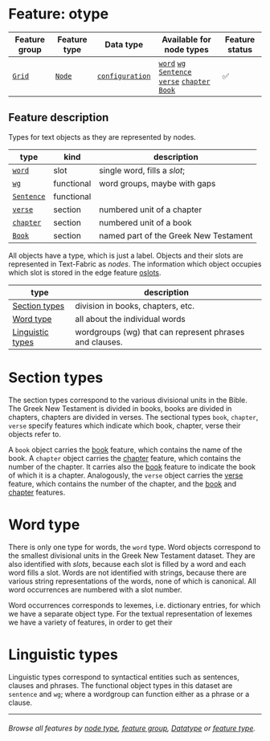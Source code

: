 # Feature: otype

Feature group | Feature type | Data type | Available for node types | Feature status
---  | --- | --- | --- | ---
[`Grid`](featuresbygroup.md#grid-features) | [`Node`](featuresbyfeaturetype.md#node-features) | [`configuration`](featuresbydatatype.md#configuration-data) | [`word`](featuresbynodetype.md#word-nodes) [`wg`](featuresbynodetype.md#wordgroup-nodes) [`Sentence`](featuresbynodetype.md#sentence-nodes) [`verse`](featuresbynodetype.md#verse-nodes) [`chapter`](featuresbynodetype.md#chapter-nodes) [`Book`](featuresbynodetype.md#book-nodes) | ✅

## Feature description

Types for text objects as they are represented by nodes.
 
type | kind | description
--- |--- |---
[`word`](featuresbynodetype.md#word-nodes) | slot | single word, fills a *slot*;
[`wg`](featuresbynodetype.md#wordgroup-nodes) | functional | word groups, maybe with gaps
[`Sentence`](featuresbynodetype.md#sentence-nodes) |functional| 
[`verse`](featuresbynodetype.md#verse-nodes) |section | numbered unit of a chapter
[`chapter`](featuresbynodetype.md#chapter-nodes) | section | numbered unit of a book
[`Book`](featuresbynodetype.md#book-nodes) | section | named part of the Greek New Testament

All objects have a type, which is just a label.
Objects and their slots are represented in Text-Fabric as *nodes*.
The information which object occupies which slot is stored in the edge feature [oslots](oslots.md#).

type|description
---|---
[Section types](#section-types) |division in books, chapters, etc.
[Word type](#word-type)  | all about the individual words
[Linguistic types](#linguistic-types) |wordgroups (wg) that can represent phrases and clauses.

# Section types

The section types correspond to the various divisional units in the Bible.
The Greek New Testament is divided in books, books are divided in chapters, chapters are divided in verses.
The sectional types `book`, `chapter`, `verse` specify features which indicate which book, chapter, verse their objects refer to.

A `book` object carries the [book](book.md#readme) feature, which contains the name of the book.
A `chapter` object carries the [chapter](chapter.md#readme) feature, which contains the number of the chapter.
It carries also the [book](book.md#readme) feature to indicate the book of which it is a chapter.
Analogously, the `verse` object carries the [verse](verse.md#readme) feature, which contains the number of the chapter, and the [book](book.md#readme) and [chapter](chapter.md#readme) features.

# Word type

There is only one type for words, the `word` type.
Word objects correspond to the smallest divisional units in the Greek New Testament dataset.
They are also identified with *slots*, because each slot is filled by a word and each word fills a slot.
Words are not identified with strings, because there are various
string representations of the words, none of which is canonical. All word occurrences are numbered
with a slot number.

Word occurrences corresponds to lexemes, i.e. dictionary entries, for which we have a separate object type.
For the textual representation of lexemes we have a variety of features, in order to get their 

# Linguistic types

Linguistic types correspond to syntactical entities such as sentences, clauses and phrases.
The functional object types in this dataset are `sentence` and `wg`; where a wordgroup can function either as a phrase or a clause.

---
###### *Browse all features by [node type](featuresbynodetype.md#readme), [feature group](featuresbygroup.md#readme), [Datatype](featuresbydatatype.md#readme)  or [feature type](featuresbyfeaturetype.md#readme).*
